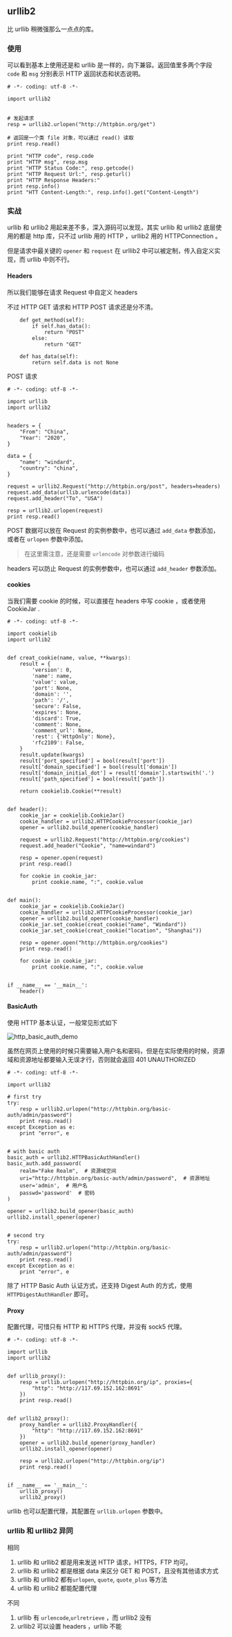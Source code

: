 ## urllib2

比 urllib 稍微强那么一点点的库。

### 使用

可以看到基本上使用还是和 urllib 是一样的，向下兼容。返回值里多两个字段 `code` 和 `msg` 分别表示 HTTP 返回状态和状态说明。

```
# -*- coding: utf-8 -*-

import urllib2


# 发起请求
resp = urllib2.urlopen("http://httpbin.org/get")

# 返回是一个类 file 对象，可以通过 read() 读取
print resp.read()

print "HTTP code", resp.code
print "HTTP msg", resp.msg
print "HTTP Status Code:", resp.getcode()
print "HTTP Request Url:", resp.geturl()
print "HTTP Response Headers:"
print resp.info()
print "HTT Content-Length:", resp.info().get("Content-Length")

```

### 实战

urllib 和 urllib2 用起来差不多，深入源码可以发现，其实 urllib 和 urllib2 底层使用的都是 http 库，只不过 urllib 用的 HTTP ，urllib2 用的 HTTPConnection 。

但是请求中最关键的 `opener` 和 `request` 在 urllib2 中可以被定制，传入自定义实现，而 urllib 中则不行。

#### Headers

所以我们能够在请求 Request 中自定义 headers


不过 HTTP GET 请求和 HTTP POST 请求还是分不清。

```
    def get_method(self):
        if self.has_data():
            return "POST"
        else:
            return "GET"

    def has_data(self):
        return self.data is not None
```

POST 请求

```
# -*- coding: utf-8 -*-

import urllib
import urllib2


headers = {
    "From": "China",
    "Year": "2020",
}

data = {
    "name": "windard",
    "country": "china",
}

request = urllib2.Request("http://httpbin.org/post", headers=headers)
request.add_data(urllib.urlencode(data))
request.add_header("To", "USA")

resp = urllib2.urlopen(request)
print resp.read()

```

POST 数据可以放在 Request 的实例参数中，也可以通过 `add_data` 参数添加，或者在 `urlopen` 参数中添加。

> 在这里需注意，还是需要 `urlencode` 对参数进行编码

headers 可以防止 Request 的实例参数中，也可以通过 `add_header` 参数添加。

#### cookies

当我们需要 cookie 的时候，可以直接在 headers 中写 cookie ，或者使用 CookieJar .

```
# -*- coding: utf-8 -*-

import cookielib
import urllib2


def creat_cookie(name, value, **kwargs):
    result = {
        'version': 0,
        'name': name,
        'value': value,
        'port': None,
        'domain': '',
        'path': '/',
        'secure': False,
        'expires': None,
        'discard': True,
        'comment': None,
        'comment_url': None,
        'rest': {'HttpOnly': None},
        'rfc2109': False,
    }
    result.update(kwargs)
    result['port_specified'] = bool(result['port'])
    result['domain_specified'] = bool(result['domain'])
    result['domain_initial_dot'] = result['domain'].startswith('.')
    result['path_specified'] = bool(result['path'])

    return cookielib.Cookie(**result)


def header():
    cookie_jar = cookielib.CookieJar()
    cookie_handler = urllib2.HTTPCookieProcessor(cookie_jar)
    opener = urllib2.build_opener(cookie_handler)

    request = urllib2.Request("http://httpbin.org/cookies")
    request.add_header("Cookie", "name=windard")

    resp = opener.open(request)
    print resp.read()

    for cookie in cookie_jar:
        print cookie.name, ":", cookie.value


def main():
    cookie_jar = cookielib.CookieJar()
    cookie_handler = urllib2.HTTPCookieProcessor(cookie_jar)
    opener = urllib2.build_opener(cookie_handler)
    cookie_jar.set_cookie(creat_cookie("name", "Windard"))
    cookie_jar.set_cookie(creat_cookie("location", "Shanghai"))

    resp = opener.open("http://httpbin.org/cookies")
    print resp.read()

    for cookie in cookie_jar:
        print cookie.name, ":", cookie.value


if __name__ == '__main__':
    header()

```

#### BasicAuth

使用 HTTP 基本认证，一般常见形式如下

![http_basic_auth_demo](/images/http_basic_auth_demo.png)

虽然在网页上使用的时候只需要输入用户名和密码，但是在实际使用的时候，资源域和资源地址都要输入无误才行，否则就会返回 401 UNAUTHORIZED

```
# -*- coding: utf-8 -*-

import urllib2

# first try
try:
    resp = urllib2.urlopen("http://httpbin.org/basic-auth/admin/password")
    print resp.read()
except Exception as e:
    print "error", e


# with basic auth
basic_auth = urllib2.HTTPBasicAuthHandler()
basic_auth.add_password(
    realm="Fake Realm",  # 资源域空间
    uri="http://httpbin.org/basic-auth/admin/password",  # 资源地址
    user='admin',  # 用户名
    passwd='password'  # 密码
)

opener = urllib2.build_opener(basic_auth)
urllib2.install_opener(opener)


# second try
try:
    resp = urllib2.urlopen("http://httpbin.org/basic-auth/admin/password")
    print resp.read()
except Exception as e:
    print "error", e

```

除了 HTTP Basic Auth 认证方式，还支持 Digest Auth 的方式，使用 `HTTPDigestAuthHandler` 即可。

#### Proxy

配置代理，可惜只有 HTTP 和 HTTPS 代理，并没有 sock5 代理。

```
# -*- coding: utf-8 -*-

import urllib
import urllib2


def urllib_proxy():
    resp = urllib.urlopen("http://httpbin.org/ip", proxies={
        "http": "http://117.69.152.162:8691"
    })
    print resp.read()


def urllib2_proxy():
    proxy_handler = urllib2.ProxyHandler({
        "http": "http://117.69.152.162:8691"
    })
    opener = urllib2.build_opener(proxy_handler)
    urllib2.install_opener(opener)

    resp = urllib2.urlopen("http://httpbin.org/ip")
    print resp.read()


if __name__ == '__main__':
    urllib_proxy()
    urllib2_proxy()

```

urllib 也可以配置代理，其配置在 `urllib.urlopen` 参数中。

### urllib 和 urllib2 异同

相同
1. urllib 和 urllib2 都是用来发送 HTTP 请求，HTTPS，FTP  均可。
2. urllib 和 urllib2 都是根据 data 来区分 GET 和 POST，且没有其他请求方式
3. urllib 和 urllib2 都有`urlopen`, `quote`, `quote_plus` 等方法
4. urllib 和 urllib2 都能配置代理

不同
1. urllib 有 `urlencode`,`urlretrieve` ，而 urllib2 没有
2. urllib2 可以设置 headers ，urllib 不能

